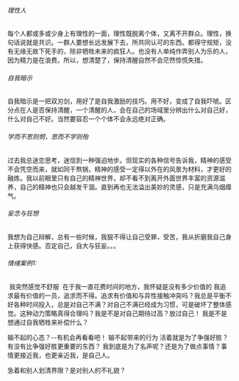 ###### 理性人

​		每个人都或多或少身上有理性的一面，理性既脱离个体，又离不开群众。理性，换句话说就是共识。一群人要想长远发展下去，所共同认可的东西。都得守规矩，没有无缘无故下死手的，除非牺牲未来的疯狂人。也没有人单纯作弄别人为乐的人，因为精力是在浪费。所以，想清楚了，保持清醒自然不会茫然惊慌失措。
​	

###### 自我暗示

​		自我暗示是一把双刃剑，用好了是自我激励的技巧。用不好，变成了自我吓唬。区分点在人是否保持清醒，一个清醒的人，会在自己的场域里分辨出什么对自己好，什么对自己不好。当然要容忍一个个体不会永远绝对正确。

###### 学而不思则惘，思而不学则殆

​		过去我总迷恋思考，迷信到一种强迫地步。但现实的各种信号告诉我，精神的感受不会凭空而来，就如同干熬锅，精神的感受一定得以外在的风景为材料，才更好的融炼。我以前眼里只有自己的精神世界，却不看不到离开外面世界丰富的资源滋养，自己的精神也只会越发干涸。直到再也无法溢出美妙的灵感，只是充满乌烟瘴气。



###### 妄念与狂想

​		我想为自己辩解，总有一些时候，我狠不得让自己受罪，受苦，我从折磨我自己身上获得快感。否定自己，自大与狂妄。。。



###### 情绪案例1:

​		我突然感觉不舒服
​		在于我一直花费时间的地方，我怀疑是没有多少价值的
​		我追求最有价值的一员，追求而不得。追求有价值和与异性接触冲突吗？我总是平衡不好各种时间投入，总是对自己不满？对自己不满已经成为习惯，可是破坏了整体感觉。这种动力策略真得合理吗？
​		我是不是对自己期待过高？放过自己！
​		我是不是想通过自我牺牲来补偿什么？



输不起的心态？--有机会再看看吧！
		输不起带来的行为
		活着就是为了争强好胜？有没有比争强好胜更重要的东西？
		我到底是为了名声呢？还是为了做点事情？事情更接近我，也更亲近我，是自己人。



急着和别人划清界限？是对别人的不礼貌？